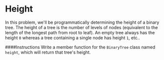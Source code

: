 # Height

In this problem, we'll be programmatically determining the height of a binary tree. The height of a tree is the number of levels of nodes (equivalent to the length of the longest path from root to leaf). An empty tree always has the height `0` whereas a tree containing a single node has height `1`, etc..

####Instructions
Write a member function for the `BinaryTree` class named `height`, which will return that tree's height.